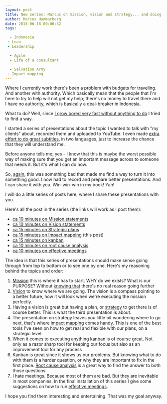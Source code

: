 ```yaml
---
layout: post
title: New series: Marcus on mission, vision and strategy... and doing it
author: Marcus Hammarberg
date: 2015-06-18 09:06:52
tags:

  - Indonesia
 - Lean
 - Leadership

  - Agile
  - Life of a consultant

  - Salvation Army
 - Impact mapping
---
```


Where I currently work there's been a problem with budgets for traveling. And another with authority. Which basically mean that the people that I'm here to try to help will not get my help; there's no money to travel there and I have no authority, which is basically a deal-breaker in Indonesia.

What to do? Well, since [I grow bored very fast without anything to do](http://www.marcusoft.net/2015/01/i-run-on-feedback.html) I tried to find a way.

I started a series of presentations about the topic I wanted to talk with "my clients" about, recorded them and uploaded to YouTube. I even made [extra effort to do great subtitles](http://www.marcusoft.net/2015/06/how-to-add-and-translate-captions-for-your-youtube-video-in--minutes.html), in two languages, just to increase the chance that they will understand me.

Before anyone tells me; yes - I know that this is maybe the worst possible way of making sure that you get an important message across to someone that needs it. But it's what I can do now.

So, [again](http://www.marcusoft.net/2015/06/new-pluralsight-course-iojs-or-is-it.html), this was something bad that made me find a way to turn it into something good. I now had to record and prepare better presentations. And I can share it with you. Win-win-win in my book! Yah!

I will do a little series of posts here, where I share these presentations with you.

Here's all the post in the series (the links will work as I post them):

* [ca 10 minutes on Mission statements](/2015/06/ca-minutes-on-mission.html)
* [ca 10 minutes on Vision statements](/2015/06/ca-minutes-on-vision-statements.html)
* [ca 15 minutes on Strategic plans](/2015/06/ca-minutes-on-strategic-plans.html)
* [ca 15 minutes on Impact mapping](/2015/06/ca-minutes-on-impact-mapping.html) (this post)
* [ca 15 minutes on kanban](/2015/06/ca-minutes-on-kanban.html)
* [ca 10 minutes on root cause analysis](/2015/07/ca-minutes-on-root-cause-analysis.html)
* [ca 10 minutes on effective meetings](/2015/08/ca-minutes-on-effective-meetings.html)

<!-- excerpt-end -->

The idea is that this series of presentations should make sense going through from top to bottom or to see one by one. Here's my reasoning behind the topics and order:

1. [Mission](/2015/06/ca-minutes-on-mission.html) this is where it has to start. WHY do we exists? What is our PURPOSE? Without [knowing that](http://www.marcusoft.net/2014/10/vision-statements.html) there's no real reason going further
1. [Vision](/2015/06/ca-minutes-on-vision-statements.html) to know where we are going. The vision is a compass pointing to a better future, how it will look when we're executing the mission perfectly.
1. Having a vision is great but having a plan, or [strategy](/2015/06/ca-minutes-on-strategic-plans.html) to get there is of course better. This is what the third presentation is about.
1. The presentation on strategy leaves you little bit wondering where to go next, that's where [impact mapping](/2015/06/ca-minutes-on-impact-mapping.html) comes handy. This is one of the best tools I've seen on how to get real and flexible with our plans, on a strategic level
1. When it comes to executing anything [kanban](/2015/06/ca-minutes-on-kanban.html) is of course great. Not only as a razor sharp tool for keeping our focus but also as an improvement tool for any process
1. Kanban is great since it shows us our problems. But knowing what to do with them is a harder question, or why they are important to fix in the first place. [Root cause analysis](/2015/07/ca-minutes-on-root-cause-analysis.html) is a great way to find the answer to both those questions
1. I hate meetings. Because most of them are bad. But they are inevitable in most companies. In the final installation of this series I give some suggestions on how to run [effective meetings](/2015/08/ca-minutes-on-effective-meetings.html).

I hope you find them interesting and entertaining. That was my goal anyway.

